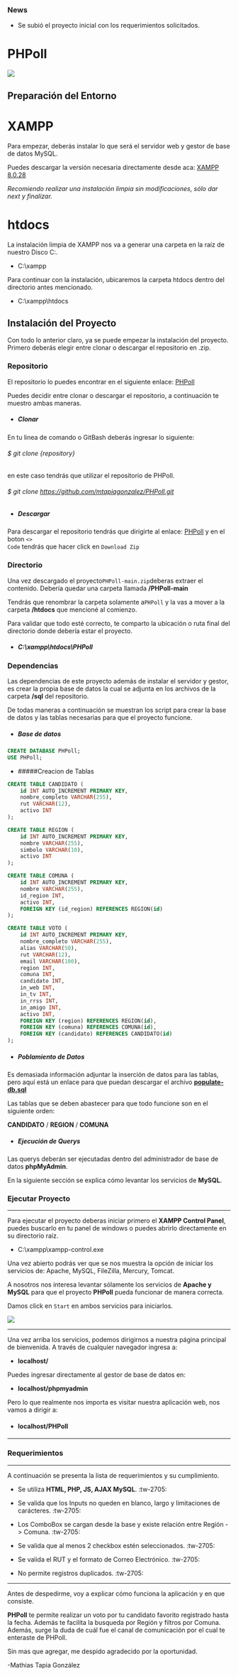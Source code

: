 ### News

- Se subió el proyecto inicial con los requerimientos solicitados.

# PHPoll

![](https://www.php.net/images/logos/new-php-logo.svg)

Preparación del Entorno
-------------

# XAMPP
Para empezar, deberás instalar lo que será el servidor web y gestor de base de datos MySQL.

Puedes descargar la versión necesaria directamente desde aca:
[XAMPP 8.0.28](https://www.apachefriends.org/es/download.html "Descargar XAMPP 8.0.28")

*Recomiendo realizar una instalación limpia sin modificaciones, sólo dar next y finalizar.*

# htdocs
La instalación limpia de XAMPP nos va a generar una carpeta en la raíz de nuestro Disco C:.

- C:\xampp

Para continuar con la instalación, ubicaremos la carpeta htdocs dentro del directorio antes mencionado.

- C:\xampp\htdocs

Instalación del Proyecto
-------------
Con todo lo anterior claro, ya se puede empezar la instalación del proyecto. Primero deberás elegir entre clonar o descargar el repositorio en .zip. 
### Repositorio
El repositorio lo puedes encontrar en el siguiente enlace: [PHPoll](https://github.com/mtapiagonzalez/PHPoll.git "Repositorio GitHub")

Puedes decidir entre clonar o descargar el repositorio, a continuación te muestro ambas maneras.
- ##### Clonar

En tu linea de comando o GitBash deberás ingresar lo siguiente:
###### $	git clone {repository}

en este caso tendrás que utilizar el repositorio de PHPoll.
###### $	git clone https://github.com/mtapiagonzalez/PHPoll.git

- ##### Descargar
Para descargar el repositorio tendrás que dirigirte al enlace: [PHPoll](https://github.com/mtapiagonzalez/PHPoll.git "Repositorio GitHub")
y en el boton <code><> Code</code> tendrás que hacer click en <code>Download Zip</code>


### Directorio
Una vez descargado el proyecto<code>PHPoll-main.zip</code>deberas extraer el contenido. Debería quedar una carpeta llamada **/PHPoll-main**

Tendrás que renombrar la carpeta solamente a<code>PHPoll</code> y la vas a mover a la carpeta **/htdocs** que mencioné al comienzo. 

Para validar que todo esté correcto, te comparto la ubicación o ruta final del directorio donde debería estar el proyecto.
- ##### C:\xampp\htdocs\PHPoll

### Dependencias
Las dependencias de este proyecto además de instalar el servidor y gestor, es crear la propia base de datos la cual se adjunta en los archivos de la carpeta **/sql** del repositorio. 

De todas maneras a continuación se muestran los script para crear la base de datos y las tablas necesarias para que el proyecto funcione.

- ##### Base de datos

```sql
CREATE DATABASE PHPoll;
USE PHPoll;

```


- #####Creacion de Tablas

```sql
CREATE TABLE CANDIDATO (
    id INT AUTO_INCREMENT PRIMARY KEY,
    nombre_completo VARCHAR(255),
    rut VARCHAR(12),
    activo INT
);
```
```sql
CREATE TABLE REGION (
    id INT AUTO_INCREMENT PRIMARY KEY,
    nombre VARCHAR(255),
    simbolo VARCHAR(10),
    activo INT
);
```
```sql
CREATE TABLE COMUNA (
    id INT AUTO_INCREMENT PRIMARY KEY,
    nombre VARCHAR(255),
    id_region INT,
    activo INT,
    FOREIGN KEY (id_region) REFERENCES REGION(id)
);

```
```sql
CREATE TABLE VOTO (
    id INT AUTO_INCREMENT PRIMARY KEY,
    nombre_completo VARCHAR(255),
    alias VARCHAR(50),
    rut VARCHAR(12),
    email VARCHAR(100),
    region INT,
    comuna INT,
    candidato INT,
    in_web INT,
    in_tv INT,
    in_rrss INT,
    in_amigo INT,
    activo INT,
    FOREIGN KEY (region) REFERENCES REGION(id),
    FOREIGN KEY (comuna) REFERENCES COMUNA(id),
    FOREIGN KEY (candidato) REFERENCES CANDIDATO(id)
);
```


- ##### Poblamiento de Datos

Es demasiada información adjuntar la inserción de datos para las tablas, pero aquí está un enlace para que puedan descargar el archivo **[populate-db.sql](https://github.com/mtapiagonzalez/PHPoll/blob/main/sql/populate-db.sql "Poblar Database")**

Las tablas que se deben abastecer para que todo funcione son en el siguiente orden:

**CANDIDATO** / **REGION** / **COMUNA**

- ##### Ejecución de Querys

Las querys deberán ser ejecutadas dentro del administrador de base de datos **phpMyAdmin**. 

En la siguiente sección se explica cómo levantar los servicios de **MySQL**.


### Ejecutar Proyecto
-------------

Para ejecutar el proyecto deberas iniciar primero el **XAMPP Control Panel**, puedes buscarlo en tu panel de windows o puedes abrirlo directamente en su directorio raíz. 
- C:\xampp\xampp-control.exe

Una vez abierto podrás ver que se nos muestra la opción de iniciar los servicios de:
Apache, MySQL, FileZilla, Mercury, Tomcat.

A nosotros nos interesa levantar sólamente los servicios de **Apache y MySQL** para que el proyecto **PHPoll** pueda funcionar de manera correcta. 

Damos click en <code>Start</code> en ambos servicios para iniciarlos.

![](https://www.ionos.es/digitalguide/fileadmin/DigitalGuide/Screenshots/EN_XAMPP_Control_Panel_2.PNG)


--------

Una vez arriba los servicios, podemos dirigirnos a nuestra página principal de bienvenida.
A través de cualquier navegador ingresa a:
- **localhost/**

Puedes ingresar directamente al gestor de base de datos en:

- **localhost/phpmyadmin**

Pero lo que realmente nos importa es visitar nuestra aplicación web, nos vamos a dirigir a:

- #### localhost/PHPoll

------------

### Requerimientos
-------------
A continuación se presenta la lista de requerimientos y su cumplimiento.

- Se utiliza **HTML, PHP, JS, AJAX MySQL**. :tw-2705: 

- Se valida que los Inputs no queden en blanco, largo y limitaciones de carácteres. :tw-2705: 

- Los ComboBox se cargan desde la base y existe relación entre Región -> Comuna. :tw-2705: 

- Se valida que al menos 2 checkbox estén seleccionados. :tw-2705: 

- Se valida el RUT y el formato de Correo Electrónico. :tw-2705: 

- No permite registros duplicados. :tw-2705: 



----

Antes de despedirme, voy a explicar cómo funciona la aplicación y en que consiste.

**PHPoll** te permite realizar un voto por tu candidato favorito registrado hasta la fecha. Además te facilita la busqueda por Región y filtros por Comuna. Además, surge la duda de cuál fue el canal de comunicación por el cual te enteraste de PHPoll.

Sin mas que agregar, me despido agradecido por la oportunidad.

-Mathias Tapia González

